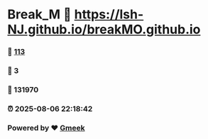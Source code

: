 # Break_M :link: https://lsh-NJ.github.io/breakMO.github.io 
### :page_facing_up: [113](https://lsh-NJ.github.io/breakMO.github.io/tag.html) 
### :speech_balloon: 3 
### :hibiscus: 131970 
### :alarm_clock: 2025-08-06 22:18:42 
### Powered by :heart: [Gmeek](https://github.com/Meekdai/Gmeek)
